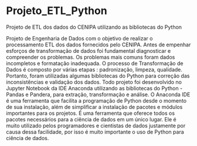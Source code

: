 # Projeto_ETL_Python
Projeto de ETL dos dados do CENIPA utilizando as bibliotecas do Python 

Projeto de Engenharia de Dados com o objetivo de realizar o processamento ETL dos dados fornecidos pelo CENIPA.
Antes de empenhar esforços de transformação de dados foi fundamental diagnosticar e compreender os problemas. 
Os problemas mais comuns foram dados incompletos e formatação inadequada. 
O processo de Transformação de Dados é composto por várias etapas : padronização, limpeza, qualidade. 
Portanto, foram utilizadas algumas bibliotecas do Python para correção das inconsistências e validação dos dados.
Todo projeto foi desenvolvido no Jupyter Notebook da IDE Anaconda utilizando as bibliotecas do Python - Pandas e Pandera, para extração, transformação e análise. 
O Anaconda IDE é uma ferramenta que facilita a programação de Python desde o momento de sua instalação, além de simplificar a instalação de pacotes e módulos importantes para os projetos. É uma ferramenta que oferece todos os pacotes necessários para a ciência de dados em um único lugar. Ele é muito utilizado pelos programadores e cientistas de dados justamente por causa dessa facilidade, por isso é muito importante o uso de Python para ciência de dados.
